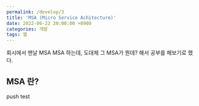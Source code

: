 ```yaml
---
permalink: /develop/3
title: 'MSA (Micro Service Achitecture)'
date: 2022-06-22 20:00:00 +0900
categories: 개발
tags: 웹
---
```


회시에서 맨날 MSA MSA 하는데, 도대체 그 MSA가 뭔데? 해서 공부를 해보기로 했다.

## MSA 란?

push test
